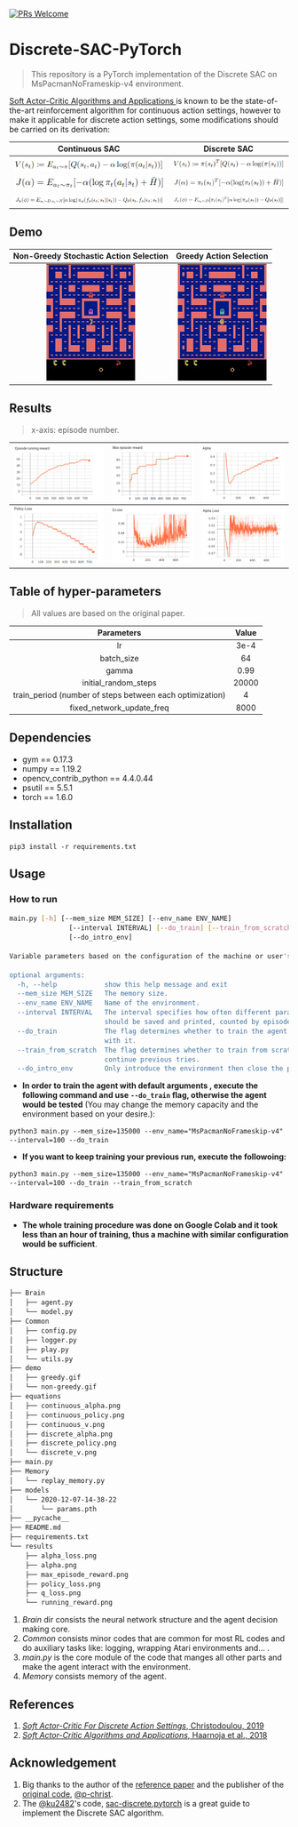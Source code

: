 [![PRs Welcome](https://img.shields.io/badge/PRs-welcome-brightgreen.svg?style=flat-square)](http://makeapullrequest.com)  

# Discrete-SAC-PyTorch
>This repository is a PyTorch implementation of the Discrete SAC on MsPacmanNoFrameskip-v4 environment.

[Soft Actor-Critic Algorithms and Applications ](https://arxiv.org/pdf/1812.05905.pdf) is known to be the state-of-the-art reinforcement algorithm for continuous action settings, however to make it applicable for discrete action settings, some modifications should be carried on its derivation:  

Continuous SAC| Discrete SAC
:-----------------------:|:-----------------------:|
![](equations/continuous_v.png)| ![](equations/discrete_v.png)
![](equations/continuous_alpha.png)| ![](equations/discrete_alpha.png)
![](equations/continuous_policy.png)| ![](equations/discrete_policy.png)

## Demo
Non-Greedy Stochastic Action Selection| Greedy Action Selection
:-----------------------:|:-----------------------:|
![](demo/non-greedy.gif)| ![](demo/greedy.gif)

## Results
> x-axis: episode number.

![](results/running_reward.png)| ![](results/max_episode_reward.png)| ![](results/alpha.png)
:-----------------------:|:-----------------------:|:-----------------------:|
![](results/policy_loss.png)| ![](results/q_loss.png)| ![](results/alpha_loss.png)

## Table of hyper-parameters
>All values are based on the original paper.

Parameters| Value
:-----------------------:|:-----------------------:|
lr			     | 3e-4
batch_size            | 64
gamma	          | 0.99
initial_random_steps| 20000
train_period (number of steps between each optimization)| 4
fixed_network_update_freq| 8000


## Dependencies
- gym == 0.17.3
- numpy == 1.19.2
- opencv_contrib_python == 4.4.0.44
- psutil == 5.5.1
- torch == 1.6.0

## Installation
```shell
pip3 install -r requirements.txt
```
## Usage 
### How to run
```bash
main.py [-h] [--mem_size MEM_SIZE] [--env_name ENV_NAME]
               [--interval INTERVAL] [--do_train] [--train_from_scratch]
               [--do_intro_env]

Variable parameters based on the configuration of the machine or user's choice

optional arguments:
  -h, --help            show this help message and exit
  --mem_size MEM_SIZE   The memory size.
  --env_name ENV_NAME   Name of the environment.
  --interval INTERVAL   The interval specifies how often different parameters
                        should be saved and printed, counted by episodes.
  --do_train            The flag determines whether to train the agent or play
                        with it.
  --train_from_scratch  The flag determines whether to train from scratch or
                        continue previous tries.
  --do_intro_env        Only introduce the environment then close the program.
```
- **In order to train the agent with default arguments , execute the following command and use `--do_train` flag, otherwise the agent would be tested** (You may change the memory capacity and the environment based on your desire.):
```shell
python3 main.py --mem_size=135000 --env_name="MsPacmanNoFrameskip-v4" --interval=100 --do_train
```
- **If you want to keep training your previous run, execute the followoing:**
```shell
python3 main.py --mem_size=135000 --env_name="MsPacmanNoFrameskip-v4" --interval=100 --do_train --train_from_scratch
```
### Hardware requirements
- **The whole training procedure was done on Google Colab and it took less than an hour of training, thus a machine with similar configuration would be sufficient**.


## Structure
```bash
├── Brain
│   ├── agent.py
│   └── model.py
├── Common
│   ├── config.py
│   ├── logger.py
│   ├── play.py
│   └── utils.py
├── demo
│   ├── greedy.gif
│   └── non-greedy.gif
├── equations
│   ├── continuous_alpha.png
│   ├── continuous_policy.png
│   ├── continuous_v.png
│   ├── discrete_alpha.png
│   ├── discrete_policy.png
│   └── discrete_v.png
├── main.py
├── Memory
│   └── replay_memory.py
├── models
│   └── 2020-12-07-14-38-22
│       └── params.pth
├── __pycache__
├── README.md
├── requirements.txt
└── results
    ├── alpha_loss.png
    ├── alpha.png
    ├── max_episode_reward.png
    ├── policy_loss.png
    ├── q_loss.png
    └── running_reward.png
```
1. _Brain_ dir consists the neural network structure and the agent decision making core.
2. _Common_ consists minor codes that are common for most RL codes and do auxiliary tasks like: logging, wrapping Atari environments and... .
3. _main.py_ is the core module of the code that manges all other parts and make the agent interact with the environment.
4. _Memory_ consists memory of the agent.

## References
1. [_Soft Actor-Critic For Discrete Action Settings_, Christodoulou, 2019](https://arxiv.org/abs/1910.07207)
2. [_Soft Actor-Critic Algorithms and Applications_, Haarnoja et al., 2018](https://arxiv.org/abs/1812.05905)

## Acknowledgement
1. Big thanks to the author of the [reference paper](https://arxiv.org/abs/1910.07207) and the publisher of the [original code](https://github.com/p-christ/Deep-Reinforcement-Learning-Algorithms-with-PyTorch/blob/master/agents/actor_critic_agents/SAC_Discrete.py), [@p-christ](https://github.com/p-christ).
2. The [@ku2482](https://github.com/ku2482)'s code, [sac-discrete.pytorch](https://github.com/ku2482/sac-discrete.pytorch) is a great guide to implement the Discrete SAC algorithm. 
